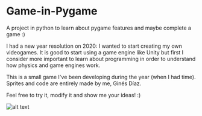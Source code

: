 # Game-in-Pygame
A project in python to learn about pygame features and maybe complete a game :)

I had a new year resolution on 2020: I wanted to start creating my own videogames.
It is good to start using a game engine like Unity but first I consider more important
to learn about programming in order to understand how physics and game engines work.

This is a small game I've been developing during the year (when I had time). Sprites and code
are entirely made by me, Ginés Díaz.

Feel free to try it, modify it and show me your ideas! :)

![alt text](https://piskel-imgstore-b.appspot.com/img/04a01a05-5aa8-11eb-a24b-b1973b1681e1.gif)

